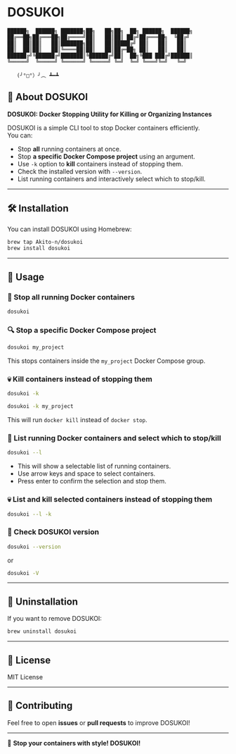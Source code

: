 # DOSUKOI

```
██████╗  ██████╗ ███████╗██╗   ██╗██╗  ██╗ ██████╗  ██████╗
██╔══██╗██╔═══██╗██╔════╝██║   ██║██║ ██╔╝██╔═══██╗  ╚██╔╝
██║  ██║██║   ██║███████╗██║   ██║█████╔╝ ██║   ██║   ██║  
██║  ██║██║   ██║╚════██║██║   ██║██╔═██╗ ██║   ██║   ██║  
██████╔╝╚██████╔╝███████║╚██████╔╝██║  ██╗╚███ ███╔╝██████║  
╚═════╝  ╚═════╝ ╚══════╝ ╚═════╝ ╚═╝  ╚═╝ ╚═══╝╚═╝   ╚═╝  

   (╯°□°）╯︵ ┻━┻  
```

## 🚀 About DOSUKOI
**DOSUKOI: Docker Stopping Utility for Killing or Organizing Instances**

DOSUKOI is a simple CLI tool to stop Docker containers efficiently.  
You can:
- Stop **all** running containers at once.
- Stop **a specific Docker Compose project** using an argument.
- Use `-k` option to **kill** containers instead of stopping them.
- Check the installed version with `--version`.
- List running containers and interactively select which to stop/kill.

---

## 🛠 Installation
You can install DOSUKOI using Homebrew:

```sh
brew tap Akito-n/dosukoi
brew install dosukoi
```

---

## 🎯 Usage

### **🛑 Stop all running Docker containers**
```sh
dosukoi
```

### **🔍 Stop a specific Docker Compose project**
```sh
dosukoi my_project
```
This stops containers inside the `my_project` Docker Compose group.

### **💀 Kill containers instead of stopping them**
```sh
dosukoi -k
```
```sh
dosukoi -k my_project
```
This will run `docker kill` instead of `docker stop`.

### **📜 List running Docker containers and select which to stop/kill**
```sh
dosukoi --l
```
- This will show a selectable list of running containers.
- Use arrow keys and space to select containers.
- Press enter to confirm the selection and stop them.

### **💀 List and kill selected containers instead of stopping them**
```sh
dosukoi --l -k
```

### **📌 Check DOSUKOI version**
```sh
dosukoi --version
```
or
```sh
dosukoi -V
```

---

## 🧹 Uninstallation
If you want to remove DOSUKOI:
```sh
brew uninstall dosukoi
```

---

## 📜 License
MIT License

---

## 🤝 Contributing
Feel free to open **issues** or **pull requests** to improve DOSUKOI!

---

🚀 **Stop your containers with style! DOSUKOI!**

